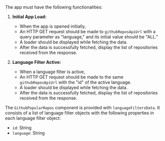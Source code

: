 The app must have the following functionalities:

1. **Initial App Load:**
   - When the app is opened initially,
   - An HTTP GET request should be made to `githubReposApiUrl` with a query parameter as "language," and its initial value should be "ALL."
   - A loader should be displayed while fetching the data.
   - After the data is successfully fetched, display the list of repositories received from the response.

2. **Language Filter Active:**
   - When a language filter is active,
   - An HTTP GET request should be made to the same `githubReposApiUrl` with the "id" of the active language.
   - A loader should be displayed while fetching the data.
   - After the data is successfully fetched, display the list of repositories received from the response.

The `GithubPopularRepos` component is provided with `languageFiltersData`. It consists of a list of language filter objects with the following properties in each language filter object:

- `id`: String
- `language`: String


